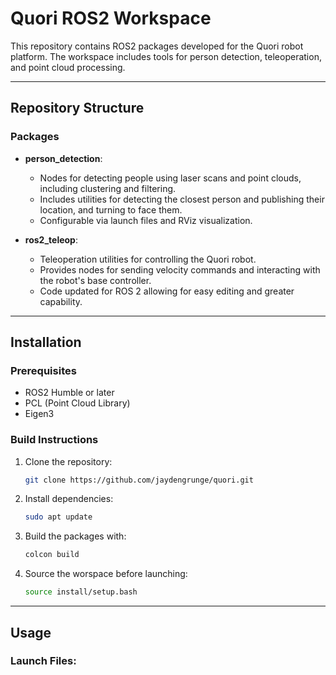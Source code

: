 # Quori ROS2 Workspace

This repository contains ROS2 packages developed for the Quori robot platform. The workspace includes tools for person detection, teleoperation, and point cloud processing.

---

## Repository Structure

### **Packages**
- **person_detection**: 
  - Nodes for detecting people using laser scans and point clouds, including clustering and filtering.
  - Includes utilities for detecting the closest person and publishing their location, and turning to face them.
  - Configurable via launch files and RViz visualization.

- **ros2_teleop**: 
  - Teleoperation utilities for controlling the Quori robot.
  - Provides nodes for sending velocity commands and interacting with the robot's base controller.
  - Code updated for ROS 2 allowing for easy editing and greater capability.

---

## Installation

### Prerequisites
- ROS2 Humble or later
- PCL (Point Cloud Library)
- Eigen3

### Build Instructions
1. Clone the repository:
   ```bash
   git clone https://github.com/jaydengrunge/quori.git

2. Install dependencies:
   ```bash
   sudo apt update

3. Build the packages with:
   ```bash
   colcon build

4. Source the worspace before launching:
   ```bash
   source install/setup.bash

---

## Usage

### Launch Files:



